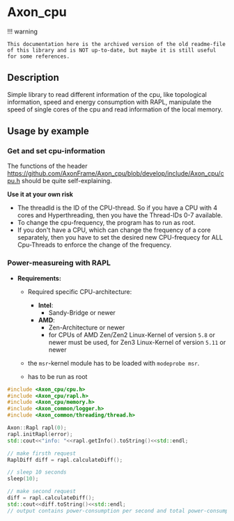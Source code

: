 # Axon_cpu

!!! warning

    This documentation here is the archived version of the old readme-file of this library and is NOT up-to-date, but maybe it is still useful for some references.

## Description

Simple library to read different information of the cpu, like topological information, speed and
energy consumption with RAPL, manipulate the speed of single cores of the cpu and read information
of the local memory.

## Usage by example

### Get and set cpu-information

The functions of the header
https://github.com/AxonFrame/Axon_cpu/blob/develop/include/Axon_cpu/cpu.h should be quite
self-explaining.

**Use it at your own risk**

-   The threadId is the ID of the CPU-thread. So if you have a CPU with 4 cores and Hyperthreading,
    then you have the Thread-IDs 0-7 available.
-   To change the cpu-frequency, the program has to run as root.
-   If you don't have a CPU, which can change the frequency of a core separately, then you have to
    set the desired new CPU-frequecy for ALL Cpu-Threads to enforce the change of the frequency.

### Power-measureing with RAPL

-   **Requirements:**

    -   Required specific CPU-architecture:

        -   **Intel**:
            -   Sandy-Bridge or newer
        -   **AMD**:
            -   Zen-Architecture or newer
            -   for CPUs of AMD Zen/Zen2 Linux-Kernel of version `5.8` or newer must be used, for
                Zen3 Linux-Kernel of version `5.11` or newer

    -   the `msr`-kernel module has to be loaded with `modeprobe msr`.
    -   has to be run as root

```cpp
#include <Axon_cpu/cpu.h>
#include <Axon_cpu/rapl.h>
#include <Axon_cpu/memory.h>
#include <Axon_common/logger.h>
#include <Axon_common/threading/thread.h>

Axon::Rapl rapl(0);
rapl.initRapl(error);
std::cout<<"info: "<<rapl.getInfo().toString()<<std::endl;

// make firsth request
RaplDiff diff = rapl.calculateDiff();

// sleep 10 seconds
sleep(10);

// make second request
diff = rapl.calculateDiff();
std::cout<<diff.toString()<<std::endl;
// output contains power-consumption per second and total power-consumption within the 10 seconds
```
